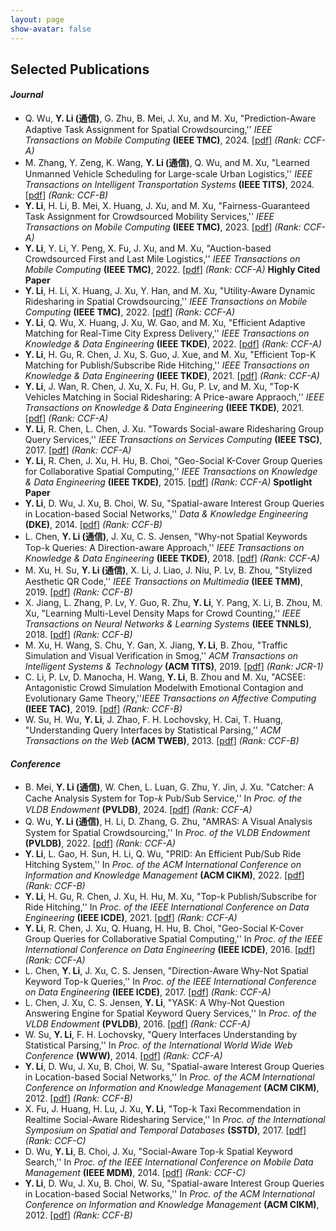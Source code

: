 ```yaml
---
layout: page
show-avatar: false
---
```

<h2 style="text-align: left;">Selected Publications</h2>

#### _Journal_ 
* Q. Wu, **Y. Li (通信)**, G. Zhu, B. Mei, J. Xu, and M. Xu, "Prediction-Aware Adaptive Task Assignment for Spatial Crowdsourcing,'' _IEEE Transactions on Mobile Computing_ **(IEEE TMC)**, 2024. [[pdf](https://zzudb.github.io/pages/mypublications/)] _(Rank: CCF-A)_
* M. Zhang, Y. Zeng, K. Wang, **Y. Li (通信)**, Q. Wu, and M. Xu, "Learned Unmanned Vehicle Scheduling for Large-scale Urban Logistics,'' _IEEE Transactions on Intelligent Transportation Systems_ **(IEEE TITS)**, 2024. [[pdf](https://zzudb.github.io/pages/mypublications/)] _(Rank: CCF-B)_
* **Y. Li**, H. Li, B. Mei, X. Huang, J. Xu, and M. Xu, "Fairness-Guaranteed Task Assignment for Crowdsourced Mobility Services,'' _IEEE Transactions on Mobile Computing_ **(IEEE TMC)**, 2023. [[pdf](https://zzudb.github.io/pages/mypublications/)] _(Rank: CCF-A)_
* **Y. Li**, Y. Li, Y. Peng, X. Fu, J. Xu, and M. Xu, "Auction-based Crowdsourced First and Last Mile Logistics,'' _IEEE Transactions on Mobile Computing_ **(IEEE TMC)**, 2022. [[pdf](https://zzudb.github.io/pages/mypublications/)] _(Rank: CCF-A)_ **Highly Cited Paper**
* **Y. Li**, H. Li, X. Huang, J. Xu, Y. Han, and M. Xu, "Utility-Aware Dynamic Ridesharing in Spatial Crowdsourcing,'' _IEEE Transactions on Mobile Computing_ **(IEEE TMC)**, 2022. [[pdf](https://zzudb.github.io/pages/mypublications/)] _(Rank: CCF-A)_
* **Y. Li**, Q. Wu, X. Huang, J. Xu, W. Gao, and M. Xu, "Efficient Adaptive Matching for Real-Time City Express Delivery,'' _IEEE Transactions on Knowledge & Data Engineering_ **(IEEE TKDE)**, 2022. [[pdf](https://zzudb.github.io/pages/mypublications/)] _(Rank: CCF-A)_
* **Y. Li**, H. Gu, R. Chen, J. Xu, S. Guo, J. Xue, and M. Xu, "Efficient Top-K Matching for Publish/Subscribe Ride Hitching,'' _IEEE Transactions on Knowledge & Data Engineering_ **(IEEE TKDE)**, 2021. [[pdf](https://zzudb.github.io/pages/mypublications/)] _(Rank: CCF-A)_
* **Y. Li**, J. Wan, R. Chen, J. Xu, X. Fu, H. Gu, P. Lv, and M. Xu, "Top-K Vehicles Matching in Social Ridesharing: A Price-aware Appraoch,'' _IEEE Transactions on Knowledge & Data Engineering_ **(IEEE TKDE)**, 2021. [[pdf](https://zzudb.github.io/pages/mypublications/)] _(Rank: CCF-A)_
* **Y. Li**, R. Chen, L. Chen, J. Xu. "Towards Social-aware Ridesharing Group Query Services,'' _IEEE Transactions on Services Computing_ **(IEEE TSC)**, 2017. [[pdf](https://zzudb.github.io/pages/mypublications/)] _(Rank: CCF-A)_
* **Y. Li**, R. Chen, J. Xu, H. Hu, B. Choi, "Geo-Social K-Cover Group Queries for Collaborative Spatial Computing,'' _IEEE Transactions on Knowledge & Data Engineering_ **(IEEE TKDE)**, 2015. [[pdf](https://zzudb.github.io/pages/mypublications/)] _(Rank: CCF-A)_ **Spotlight Paper**
* **Y. Li**, D. Wu, J. Xu, B. Choi, W. Su, "Spatial-aware Interest Group Queries in Location-based Social Networks,'' _Data & Knowledge Engineering_ **(DKE)**, 2014. [[pdf](https://zzudb.github.io/pages/mypublications/)] _(Rank: CCF-B)_
* L. Chen, **Y. Li (通信)**, J. Xu, ‪C. S. Jensen, "Why-not Spatial Keywords Top-k Queries: A Direction-aware Approach,'' _IEEE Transactions on Knowledge & Data Engineering_ **(IEEE TKDE)**, 2018. [[pdf](https://zzudb.github.io/pages/mypublications/)] _(Rank: CCF-A)_
* M. Xu, H. Su, **Y. Li (通信)**, X. Li, J. Liao, J. Niu, P. Lv, B. Zhou, "Stylized Aesthetic QR Code,'' _IEEE Transactions on Multimedia_ **(IEEE TMM)**, 2019. [[pdf](https://zzudb.github.io/pages/mypublications/)] _(Rank: CCF-B)_
* X. Jiang, L. Zhang, P. Lv, Y. Guo, R. Zhu, **Y. Li**, Y. Pang, X. Li, B. Zhou, M. Xu, "Learning Multi-Level Density Maps for Crowd Counting,'' _IEEE Transactions on Neural Networks & Learning Systems_ **(IEEE TNNLS)**, 2018. [[pdf](https://zzudb.github.io/pages/mypublications/)] _(Rank: CCF-B)_
* M. Xu, H. Wang, S. Chu, Y. Gan, X. Jiang, **Y. Li**, B. Zhou, "Traffic Simulation and Visual Verification in Smog,'' _ACM Transactions on Intelligent Systems & Technology_ **(ACM TITS)**, 2019. [[pdf](https://zzudb.github.io/pages/mypublications/)] _(Rank: JCR-1)_
* C. Li, P. Lv, D. Manocha, H. Wang, **Y. Li**, B. Zhou and M. Xu, "ACSEE: Antagonistic Crowd Simulation Modelwith Emotional Contagion and Evolutionary Game Theory,''_IEEE Transactions on Affective Computing_ **(IEEE TAC)**, 2019. [[pdf](https://zzudb.github.io/pages/mypublications/)] _(Rank: CCF-B)_
* W. Su, H. Wu, **Y. Li**, J. Zhao, F. H. Lochovsky, H. Cai, T. Huang, "Understanding Query Interfaces by Statistical Parsing,'' _ACM Transactions on the Web_ **(ACM TWEB)**, 2013. [[pdf](https://zzudb.github.io/pages/mypublications/)] _(Rank: CCF-B)_
  
#### _Conference_  
* B. Mei, **Y. Li (通信)**, W. Chen, L. Luan, G. Zhu, Y. Jin, J. Xu. "Catcher: A Cache Analysis System for Top-𝑘 Pub/Sub Service,'' In _Proc. of the VLDB Endowment_ **(PVLDB)**, 2024. [[pdf](https://zzudb.github.io/pages/mypublications/)] _(Rank: CCF-A)_
* Q. Wu, **Y. Li (通信)**, H. Li, D. Zhang, G. Zhu, "AMRAS: A Visual Analysis System for Spatial Crowdsourcing,'' In _Proc. of the VLDB Endowment_ **(PVLDB)**, 2022. [[pdf](https://zzudb.github.io/pages/mypublications/)] _(Rank: CCF-A)_
* **Y. Li**, L. Gao, H. Sun, H. Li, Q. Wu, "PRID: An Efficient Pub/Sub Ride Hitching System,'' In _Proc. of the ACM International Conference on Information and Knowledge Management_ **(ACM CIKM)**, 2022. [[pdf](https://zzudb.github.io/pages/mypublications/)] _(Rank: CCF-B)_
* **Y. Li**, H. Gu, R. Chen, J. Xu, H. Hu, M. Xu, "Top-k Publish/Subscribe for Ride Hitching,'' In _Proc. of the IEEE International Conference on Data Engineering_  **(IEEE ICDE)**, 2021. [[pdf](https://zzudb.github.io/pages/mypublications/)] _(Rank: CCF-A)_
* **Y. Li**, R. Chen, J. Xu, Q. Huang, H. Hu, B. Choi, "Geo-Social K-Cover Group Queries for Collaborative Spatial Computing,'' In _Proc. of the IEEE International Conference on Data Engineering_ **(IEEE ICDE)**, 2016. [[pdf](https://zzudb.github.io/pages/mypublications/)] _(Rank: CCF-A)_
* L. Chen, **Y. Li**, J. Xu, C. S. Jensen, "Direction-Aware Why-Not Spatial Keyword Top-k Queries,'' In _Proc. of the IEEE International Conference on Data Engineering_ **(IEEE ICDE)**, 2017. [[pdf](https://zzudb.github.io/pages/mypublications/)] _(Rank: CCF-A)_
* L. Chen, J. Xu, C. S. Jensen, **Y. Li**, "YASK: A Why-Not Question Answering Engine for Spatial Keyword Query Services,'' In _Proc. of the VLDB Endowment_ **(PVLDB)**, 2016. [[pdf](https://zzudb.github.io/pages/mypublications/)] _(Rank: CCF-A)_
* W. Su, **Y. Li**, F. H. Lochovsky, "Query Interfaces Understanding by Statistical Parsing,'' In _Proc. of the International World Wide Web Conference_ **(WWW)**,  2014. [[pdf](https://zzudb.github.io/pages/mypublications/)] _(Rank: CCF-A)_
* **Y. Li**, D. Wu, J. Xu, B. Choi, W. Su, "Spatial-aware Interest Group Queries in Location-based Social Networks,'' In _Proc. of the ACM International Conference on Information and Knowledge Management_ **(ACM CIKM)**, 2012. [[pdf](https://zzudb.github.io/pages/mypublications/)] _(Rank: CCF-B)_
* X. Fu, J. Huang, H. Lu, J. Xu, **Y. Li**, "Top-k Taxi Recommendation in Realtime Social-Aware Ridesharing Service,'' In _Proc. of the International Symposium on Spatial and Temporal Databases_ **(SSTD)**, 2017. [[pdf](https://zzudb.github.io/pages/mypublications/)] _(Rank: CCF-C)_
* D. Wu, **Y. Li**, B. Choi, J. Xu, "Social-Aware Top-k Spatial Keyword Search,'' In _Proc. of the IEEE International Conference on Mobile Data Management_ **(IEEE MDM)**, 2014. [[pdf](https://zzudb.github.io/pages/mypublications/)] _(Rank: CCF-C)_
* **Y. Li**, D. Wu, J. Xu, B. Choi, W. Su, "Spatial-aware Interest Group Queries in Location-based Social Networks,'' In _Proc. of the ACM International Conference on Information and Knowledge Management_ **(ACM CIKM)**, 2012. [[pdf](https://zzudb.github.io/pages/mypublications/)] _(Rank: CCF-B)_
